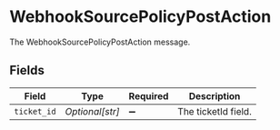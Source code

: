 # WebhookSourcePolicyPostAction

The WebhookSourcePolicyPostAction message.


## Fields

| Field               | Type                | Required            | Description         |
| ------------------- | ------------------- | ------------------- | ------------------- |
| `ticket_id`         | *Optional[str]*     | :heavy_minus_sign:  | The ticketId field. |